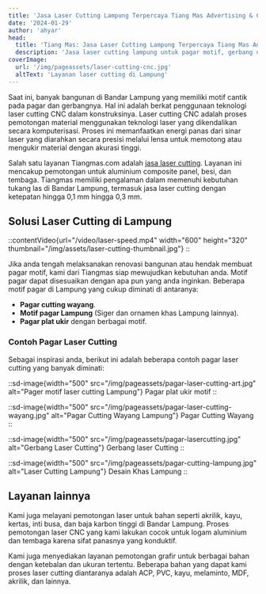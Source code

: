 ```yaml
---
title: 'Jasa Laser Cutting Lampung Terpercaya Tiang Mas Advertising & Construction'
date: '2024-01-29'
author: 'ahyar'
head:
  title: 'Tiang Mas: Jasa Laser Cutting Lampung Terpercaya Tiang Mas Advertising & Construction'
  description: 'Jasa laser cutting lampung untuk pagar motif, gerbang ukir, grafir baja, potong dan berbagai kebutuhan lainnya.  Hubungi Tiang Mas untuk mendapatkan penawaran terbaik layanan laser cutting di Bandar Lampung'
coverImage:
  url: '/img/pageassets/laser-cutting-cnc.jpg'
  altText: 'Layanan laser cutting di Lampung'
---
```

Saat ini, banyak bangunan di Bandar Lampung yang memiliki motif cantik pada pagar dan gerbangnya.  Hal ini adalah berkat penggunaan teknologi laser cutting CNC dalam konstruksinya. Laser cutting CNC adalah proses pemotongan material menggunakan teknologi laser yang dikendalikan secara komputerisasi. Proses ini memanfaatkan energi panas dari sinar laser yang diarahkan secara presisi melalui lensa untuk memotong atau mengukir material dengan akurasi tinggi.

Salah satu layanan Tiangmas.com adalah [jasa laser cutting](/layanan/laser-cutting). Layanan ini mencakup pemotongan untuk aluminium composite panel, besi, dan tembaga. Tiangmas memiliki pengalaman dalam memenuhi kebutuhan tukang las di Bandar Lampung, termasuk jasa laser cutting dengan ketepatan hingga 0,1 mm hingga 0,3 mm.

## Solusi Laser Cutting di Lampung

::contentVideo{url="/video/laser-speed.mp4" width="600" height="320" thumbnail="/img/assets/laser-cutting-thumbnail.jpg"}
::

Jika anda tengah melaksanakan renovasi bangunan atau hendak membuat pagar motif, kami dari Tiangmas siap mewujudkan kebutuhan anda.  Motif pagar dapat disesuaikan dengan apa pun yang anda inginkan.  Beberapa motif pagar di Lampung yang cukup diminati di antaranya:

- **Pagar cutting wayang**.
- **Motif pagar Lampung** (Siger dan ornamen khas Lampung lainnya).
- **Pagar plat ukir** dengan berbagai motif.

### Contoh Pagar Laser Cutting

Sebagai inspirasi anda, berikut ini adalah beberapa contoh pagar laser cutting yang banyak diminati:

::sd-image{width="500" src="/img/pageassets/pagar-laser-cutting-art.jpg" alt="Pager motif laser cutting Lampung"}
Pagar plat ukir motif
::

::sd-image{width="500" src="/img/pageassets/pagar-laser-cutting-wayang.jpg" alt="Pagar Cutting Wayang Lampung"}
Pagar Cutting Wayang
::

::sd-image{width="500" src="/img/pageassets/pagar-lasercutting.jpg" alt="Gerbang Laser Cutting"}
Gerbang laser Cutting
::

::sd-image{width="500" src="/img/pageassets/pagar-cutting-lampung.jpg" alt="Laser Cutting Lampung"}
Desain Khas Lampung
::
## Layanan lainnya

Kami juga melayani pemotongan laser untuk bahan seperti akrilik, kayu, kertas, inti busa, dan baja karbon tinggi di Bandar Lampung. Proses pemotongan laser CNC yang kami lakukan cocok untuk logam aluminium dan tembaga karena sifat panasnya yang konduktif.

Kami juga menyediakan layanan pemotongan grafir untuk berbagai bahan dengan ketebalan dan ukuran tertentu. Beberapa bahan yang dapat kami proses laser cutting diantaranya adalah ACP, PVC, kayu, melaminto, MDF, akrilik, dan lainnya.


